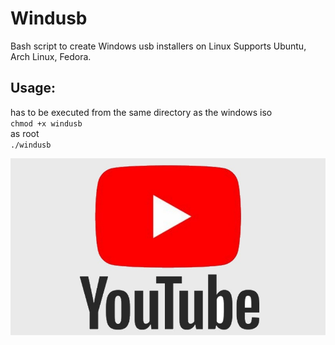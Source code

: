 # Windusb
Bash script to create Windows usb installers on Linux
Supports Ubuntu, Arch Linux, Fedora.  
## Usage:
has to be executed from the same directory as the windows iso  
``chmod +x windusb``  
as root  
``./windusb``

[![alt text](https://raw.githubusercontent.com/Broly1/Hackintosh-linux-Installer/master/pict/youtube.jpg)](https://youtu.be/kLKc8EJ5Qfc "Click here")

